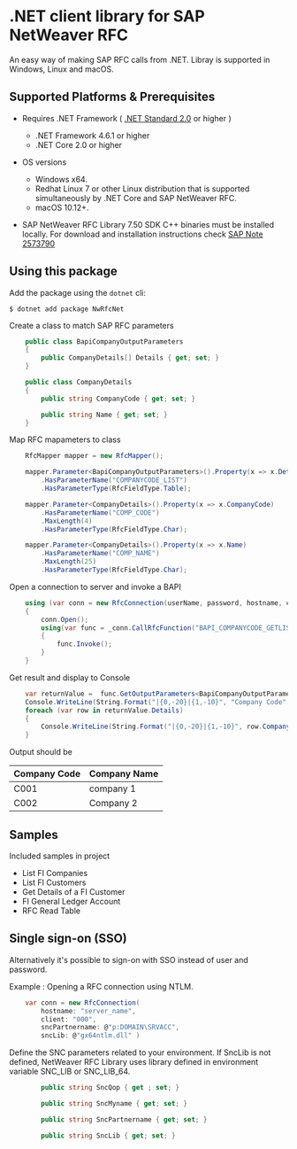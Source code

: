 # .NET client library for SAP NetWeaver RFC
An easy way of making SAP RFC calls from .NET. Libray is supported in Windows, Linux and macOS.

## Supported Platforms & Prerequisites

* Requires .NET Framework ( [.NET Standard 2.0](https://docs.microsoft.com/en-us/dotnet/standard/net-standard) or higher ) 
  -  .NET Framework 4.6.1 or higher
  -  .NET Core 2.0 or higher

* OS versions
  - Windows x64.
  - Redhat Linux 7 or other Linux distribution that is supported simultaneously by .NET Core and SAP NetWeaver RFC. 
  - macOS 10.12+.

* SAP NetWeaver RFC Library 7.50 SDK C++ binaries must be installed locally. For download and installation instructions check [SAP Note 2573790](https://launchpad.support.sap.com/#/notes/2573790)


## Using this package

Add the package using the `dotnet` cli:

```
$ dotnet add package NwRfcNet
```

Create a class to match SAP RFC parameters

```C#
    public class BapiCompanyOutputParameters
    {
        public CompanyDetails[] Details { get; set; }
    }

    public class CompanyDetails
    {
        public string CompanyCode { get; set; }

        public string Name { get; set; }
    }
```

Map RFC mapameters to class 

```C#
    RfcMapper mapper = new RfcMapper();

    mapper.Parameter<BapiCompanyOutputParameters>().Property(x => x.Details)
        .HasParameterName("COMPANYCODE_LIST")
        .HasParameterType(RfcFieldType.Table);

    mapper.Parameter<CompanyDetails>().Property(x => x.CompanyCode)
        .HasParameterName("COMP_CODE")
        .MaxLength(4)
        .HasParameterType(RfcFieldType.Char);

    mapper.Parameter<CompanyDetails>().Property(x => x.Name)
        .HasParameterName("COMP_NAME")
        .MaxLength(25)
        .HasParameterType(RfcFieldType.Char);
```

Open a connection to server and invoke a BAPI 

```C#
    using (var conn = new RfcConnection(userName, password, hostname, client))
    {
        conn.Open();
        using(var func = _conn.CallRfcFunction("BAPI_COMPANYCODE_GETLIST"))
        {
            func.Invoke();
        }
    }
```

Get result and display to Console

```C#
    var returnValue =  func.GetOutputParameters<BapiCompanyOutputParameters>();
    Console.WriteLine(String.Format("|{0,-20}|{1,-10}", "Company Code", "Company Name"));
    foreach (var row in returnValue.Details)
    {
        Console.WriteLine(String.Format("|{0,-20}|{1,-10}", row.CompanyCode, row.Name));
    }
```

Output should be 

| Company Code  | Company Name |
| ------------- | -------------|
| C001          | company 1    |
| C002          | Company 2    |

## Samples

Included samples in project

* List FI Companies
* List FI Customers
* Get Details of a FI Customer
* FI General Ledger Account
* RFC Read Table

## Single sign-on (SSO)

Alternatively it's possible to sign-on with SSO instead of user and password. 

Example :  Opening a RFC connection using NTLM.  
 
```C#
    var conn = new RfcConnection(
        hostname: "server_name", 
        client: "000", 
        sncPartnername: @"p:DOMAIN\SRVACC",
        sncLib: @"gx64ntlm.dll" )
``` 

Define the SNC parameters related to your environment. If SncLib is not defined, NetWeaver RFC Library uses library defined in environment variable SNC_LIB or SNC_LIB_64.

```C#
        public string SncQop { get ; set; }

        public string SncMyname { get; set; }

        public string SncPartnername { get; set; }

        public string SncLib { get; set; }
``` 
